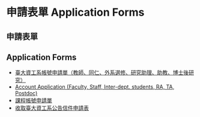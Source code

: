 # 申請表單 Application Forms

## 申請表單

## Application Forms

-   [臺大資工系帳號申請單（教師、同仁、外系選修、研究助理、助教、博士後研究）](https://drive.google.com/file/d/1IU6O9D-lNWxOYKrFrL1PHhpRxYdipBLi/view?usp=sharing)
-   [Account Application (Faculty, Staff, Inter-dept. students, RA, TA, Postdoc)](https://drive.google.com/file/d/1nsWEGVzriAeTaEYgIVNa3mB0CfqpZBXf/view?usp=sharing)
-   [課程帳號申請單](https://drive.google.com/file/d/1sR0A3SErfjSRUFVdKVN9J9IcZr4nLGHh/view?usp=sharing)
-   [收取臺大資工系公告信件申請表](https://drive.google.com/file/d/1QyDuCcsSb-1o8uwTLNsDcqnzRyn7NoZu/view?usp=sharing)
